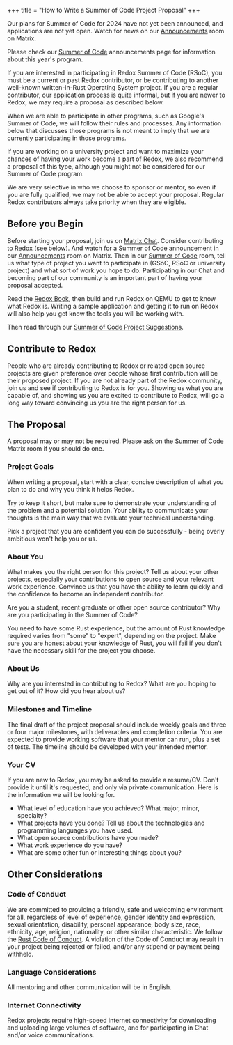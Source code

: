 +++
title = "How to Write a Summer of Code Project Proposal"
+++

Our plans for Summer of Code for 2024 have not yet been announced, and applications are not yet open.
Watch for news on our 
[Announcements](https://matrix.to/#/#redox-announcements:matrix.org)
room on Matrix.

Please check our [Summer of Code](/rsoc) announcements page for information about this year's program.

If you are interested in participating in Redox Summer of Code (RSoC), you must be a current or past Redox contributor,
or be contributing to another well-known written-in-Rust Operating System project.
If you are a regular contributor, our application process is quite informal, but if you are newer to Redox, we may require a proposal as described below.

When we are able to participate in other programs, such as Google's Summer of Code, we will follow their rules and processes.
Any information below that discusses those programs is not meant to imply that we are currently participating in those programs.

If you are working on a university project and want to maximize your chances of having your work become a part of Redox,
we also recommend a proposal of this type, although you might not be considered for our Summer of Code program.

We are very selective in who we choose to sponsor or mentor,
so even if you are fully qualified, we may not be able to accept your proposal.
Regular Redox contributors always take priority when they are eligible.

## Before you Begin

Before starting your proposal, join us on [Matrix Chat](https://matrix.to/#/#redox-join:matrix.org).
Consider contributing to Redox (see below).
And watch for a Summer of Code
announcement in our [Announcements](https://matrix.to/#/#redox-announcements:matrix.org)
room on Matrix.
Then in our [Summer of Code](https://matrix.to/#/#redox-soc:matrix.org) room,
tell us what type of project you want to participate in (GSoC, RSoC or university project) and what sort of work you hope to do.
Participating in our Chat and becoming part of our community is an important part of having your proposal accepted.

Read the [Redox Book](https://doc.redox-os.org/book/), then build and run Redox on QEMU to get to know what Redox is.
Writing a sample application and getting it to run on Redox will also help you get know the tools you will be working with.

Then read through our [Summer of Code Project Suggestions](/rsoc-project-suggestions).

## Contribute to Redox

People who are already contributing to Redox or related open source projects
are given preference over people whose first contribution will be their proposed project.
If you are not already part of the Redox community,
join us and see if contributing to Redox is for you.
Showing us what you are capable of,
and showing us you are excited to contribute to Redox,
will go a long way toward convincing us you are the right person for us.

## The Proposal

A proposal may or may not be required.
Please ask on the [Summer of Code](https://matrix.to/#/#redox-soc:matrix.org) Matrix room if you should do one.

### Project Goals

When writing a proposal, start with a clear, concise description of what you plan to do and why you think it helps Redox.

Try to keep it short, but make sure to demonstrate your understanding of the problem and a potential solution.
Your ability to communicate your thoughts is the main way that we evaluate your technical understanding.

Pick a project that you are confident you can do successfully - being overly ambitious won't help you or us.

### About You

What makes you the right person for this project?
Tell us about your other projects, especially your contributions to open source and your relevant work experience.
Convince us that you have the ability to learn quickly and the confidence to become an independent contributor.

Are you a student, recent graduate or other open source contributor? Why are you participating in the Summer of Code?

You need to have some Rust experience, but the amount of Rust knowledge required varies from "some" to "expert",
depending on the project.
Make sure you are honest about your knowledge of Rust, you will fail if you don't have the necessary skill for the project you choose.

### About Us

Why are you interested in contributing to Redox?
What are you hoping to get out of it?
How did you hear about us?

### Milestones and Timeline

The final draft of the project proposal should include weekly goals
and three or four major milestones, with deliverables and completion criteria.
You are expected to provide working software that your mentor can run,
plus a set of tests.
The timeline should be developed with your intended mentor.

### Your CV

If you are new to Redox,
you may be asked to provide a resume/CV.
Don't provide it until it's requested,
and only via private communication.
Here is the information we will be looking for.

- What level of education have you achieved? What major, minor, specialty?
- What projects have you done? Tell us about the technologies and programming languages you have used.
- What open source contributions have you made?
- What work experience do you have?
- What are some other fun or interesting things about you?

## Other Considerations

### Code of Conduct

We are committed to providing a friendly, safe and welcoming environment for all, regardless of level of experience, gender identity and expression, sexual orientation, disability, personal appearance, body size, race, ethnicity, age, religion, nationality, or other similar characteristic.
We follow the [Rust Code of Conduct](https://www.rust-lang.org/policies/code-of-conduct). A violation of the Code of Conduct may result in your project being rejected or failed, and/or any stipend or payment being withheld.

### Language Considerations

All mentoring and other communication will be in English.

### Internet Connectivity

Redox projects require high-speed internet connectivity for downloading and uploading large volumes of software,
and for participating in Chat and/or voice communications.